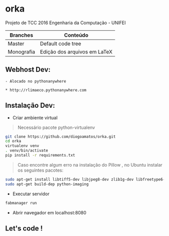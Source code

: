 # orka
Projeto de TCC 2016 Engenharia da Computação - UNIFEI

Branches | Conteúdo
-------- | --------
Master | Default code tree
Monografia | Edição dos arquivos em LaTeX

## Webhost Dev:
    
    - Alocado no pythonanywhere
    
    * http://rlimaeco.pythonanywhere.com
        
## Instalação Dev:

  - Criar ambiente virtual
  
  > Necessário pacote python-virtualenv

  ```bash
  git clone https://github.com/diogoamatos/orka.git
  cd orka  
  virtualenv venv
  . venv/bin/activate
  pip install -r requirements.txt
  ```
  
  > Caso encontre algum erro na instalação do Pillow , no Ubuntu instalar os seguintes pacotes:
  
  ```bash
  sudo apt-get install libtiff5-dev libjpeg8-dev zlib1g-dev libfreetype6-dev liblcms2-dev libwebp-dev tcl8.6-dev tk8.6-dev python-tk
  sudo apt-get build-dep python-imaging
  ```
  

  - Executar servidor
  
  ```bash
  fabmanager run
  ```
  
  - Abrir navegador em localhost:8080  

## Let's code !
